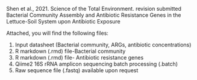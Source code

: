 Shen et al., 2021. Science of the Total Environment. revision submitted
Bacterial Community Assembly and Antibiotic Resistance Genes in the Lettuce-Soil System upon Antibiotic Exposure

Attached, you will find the following files:
1. Input datasheet (Bacterial community, ARGs, antibiotic concentrations)
2. R markdown (.rmd) file-Bacterial community
3. R markdown (.rmd) file- Antibiotic resistance genes
4. Qiime2 16S rRNA amplicon sequencing batch processing (.batch)
5. Raw sequence file (.fastq) available upon request
